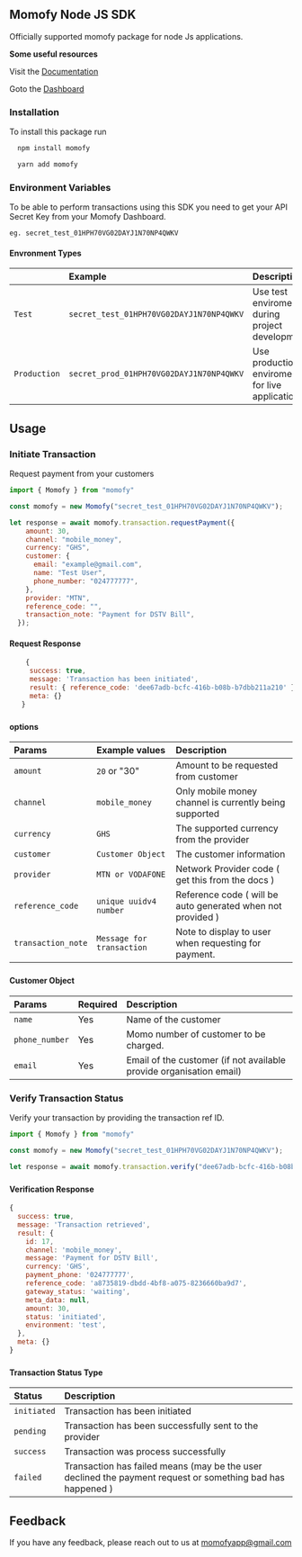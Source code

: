 
## Momofy Node JS SDK 

Officially supported momofy package for node Js applications.


**Some useful resources**

Visit the [Documentation](https://momofy.readme.io/)

Goto the  [Dashboard](https://app.momofy.com/)









### Installation

To install this package run

```bash
  npm install momofy
```
```bash
  yarn add momofy
```


### Environment Variables

To be able to perform transactions using this SDK you need to get your API Secret Key from your Momofy Dashboard.

`eg. secret_test_01HPH70VG02DAYJ1N70NP4QWKV`




#### Envronment Types


|  | Example     | Description                       |
| :-------- | :------- | :-------------------------------- |
| `Test`      | `secret_test_01HPH70VG02DAYJ1N70NP4QWKV` | Use test enviroment during project development |
| `Production`      | `secret_prod_01HPH70VG02DAYJ1N70NP4QWKV` | Use production enviroment for live application |



## Usage



### Initiate Transaction

Request payment from your customers

```js
import { Momofy } from "momofy"

const momofy = new Momofy("secret_test_01HPH70VG02DAYJ1N70NP4QWKV");

let response = await momofy.transaction.requestPayment({
    amount: 30,
    channel: "mobile_money",
    currency: "GHS",
    customer: {
      email: "example@gmail.com",
      name: "Test User",
      phone_number: "024777777",
    },
    provider: "MTN",
    reference_code: "",
    transaction_note: "Payment for DSTV Bill",
  });

```


#### Request Response

```js
    {
     success: true,
     message: 'Transaction has been initiated',
     result: { reference_code: 'dee67adb-bcfc-416b-b08b-b7dbb211a210' },
     meta: {}
   }

```
###
#### options


|  Params |   Example values  | Description                       |
| :-------- | :------- | :-------------------------------- |
| `amount`      | `20` or "30" | Amount to be requested from customer |
| `channel`      | `mobile_money` | Only mobile money channel is currently being supported |
| `currency`      | `GHS` | The supported currency from the provider |    
| `customer`      | `Customer Object`  | The customer information|   
| `provider`      | `MTN or VODAFONE`  | Network Provider code ( get this from the docs )|  
| `reference_code`      | `unique uuidv4 number`  | Reference code ( will be auto generated when not provided )|  
| `transaction_note`      | `Message for transaction`  |Note to display to user when requesting for payment.| 

###
#### Customer Object

|  Params |   Required  | Description                       |
| :-------- | :------- | :-------------------------------- |
| `name`      | Yes | Name of the customer |
| `phone_number`      | Yes | Momo number of customer to be charged. |
| `email`      | Yes | Email of the customer (if not available provide organisation email)|




### Verify Transaction Status

Verify your transaction by providing the transaction ref ID. 

```js
import { Momofy } from "momofy"

const momofy = new Momofy("secret_test_01HPH70VG02DAYJ1N70NP4QWKV");

let response = await momofy.transaction.verify("dee67adb-bcfc-416b-b08b-b7dbb211a210");
```
###

#### Verification Response


```js
{
  success: true,
  message: 'Transaction retrieved',
  result: {
    id: 17,
    channel: 'mobile_money',
    message: 'Payment for DSTV Bill',
    currency: 'GHS',
    payment_phone: '024777777',
    reference_code: 'a8735819-dbdd-4bf8-a075-8236660ba9d7',
    gateway_status: 'waiting',
    meta_data: null,
    amount: 30,
    status: 'initiated',
    environment: 'test',
  },
  meta: {}
}

```

###

#### Transaction Status Type

|  Status |  Description                       |
| :-------- | :------- | 
| `initiated`      | Transaction has been initiated|
| `pending`      | Transaction has been successfully sent to the provider |
| `success`      | Transaction was process successfully|
| `failed`      | Transaction has failed means (may be the user declined the payment request or something bad has happened )|

## Feedback

If you have any feedback, please reach out to us at momofyapp@gmail.com


